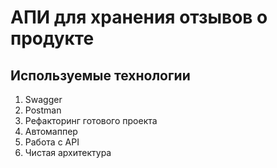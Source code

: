 # АПИ для хранения отзывов о продукте

## Используемые технологии
1. Swagger
2. Postman
3. Рефакторинг готового проекта
4. Автомаппер
5. Работа с API
6. Чистая архитектура
